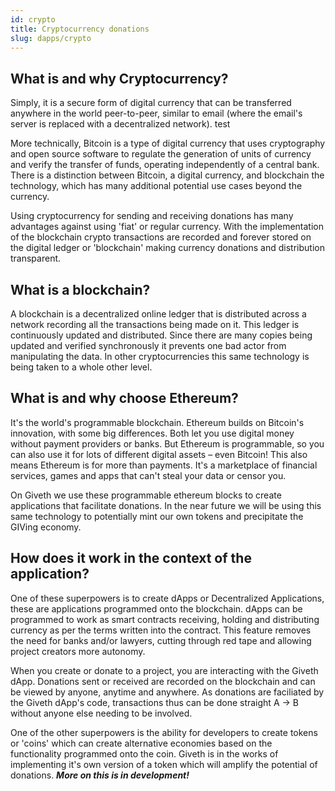 ```yaml
---
id: crypto
title: Cryptocurrency donations
slug: dapps/crypto
---
```


## What is and why Cryptocurrency?
Simply, it is a secure form of digital currency that can be transferred anywhere in the world peer-to-peer, similar to email (where the email's server is replaced with a decentralized network). test

More technically, Bitcoin is a type of digital currency that uses cryptography and open source software to regulate the generation of units of currency and verify the transfer of funds, operating independently of a central bank. There is a distinction between Bitcoin, a digital currency, and blockchain the technology, which has many additional potential use cases beyond the currency.

Using cryptocurrency for sending and receiving donations has many advantages against using 'fiat' or regular currency. With the implementation of the blockchain crypto transactions are recorded and forever stored on the digital ledger or 'blockchain' making currency donations and distribution transparent.

## What is a blockchain?
A blockchain is a decentralized online ledger that is distributed across a network recording all the transactions being made on it. This ledger is continuously updated and distributed. Since there are many copies being updated and verified synchronously it prevents one bad actor from manipulating the data. In other cryptocurrencies this same technology is being taken to a whole other level.


## What is and why choose Ethereum?
 It's the world's programmable blockchain. Ethereum builds on Bitcoin's innovation, with some big differences. Both let you use digital money without payment providers or banks. But Ethereum is programmable, so you can also use it for lots of different digital assets – even Bitcoin! This also means Ethereum is for more than payments. It's a marketplace of financial services, games and apps that can't steal your data or censor you.

 On Giveth we use these programmable ethereum blocks to create applications that facilitate donations. In the near future we will be using this same technology to potentially mint our own tokens and precipitate the GIVing economy.

## How does it work in the context of the application?
One of these superpowers is to create dApps or Decentralized Applications, these are applications programmed onto the blockchain. dApps can be programmed to work as smart contracts receiving, holding and distributing currency as per the terms written into the contract. This feature removes the need for banks and/or lawyers, cutting through red tape and allowing project creators more autonomy.

When you create or donate to a project, you are interacting with the Giveth dApp. Donations sent or received are recorded on the blockchain and can be viewed by anyone, anytime and anywhere. As donations are faciliated by the Giveth dApp's code, transactions thus can be done straight A -> B without anyone else needing to be involved.

One of the other superpowers is the ability for developers to create tokens or 'coins' which can create alternative economies based on the functionality programmed onto the coin. Giveth is in the works of implementing it's own version of a token which will amplify the potential of donations. ***More on this is in development!***
